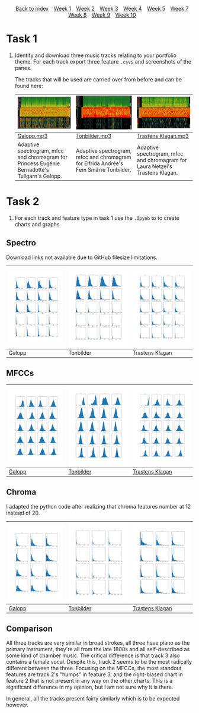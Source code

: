 <head>
    <title>Week 9 | MCA</title>
</head>
<div>
    <style>
        .menu {
        list-style-type: none; 
        text-align: center;
    }
    .menu li {
        display: inline-block;
        margin-right: 10px;
    }
    </style>
    <ul class="menu">
    <li><a href="../README.md">Back to index</a></li>
    <li><a href="week1.html">Week 1</a></li>
    <li><a href="week2.html">Week 2</a></li>
    <li><a href="week3.html">Week 3</a></li>
    <li><a href="week3.html">Week 4</a></li>
    <li><a href="week5.html">Week 5</a></li>
    <li><a href="week7.html">Week 7</a></li>
    <li><a href="week8.html">Week 8</a></li>
    <li><a href="week9.html">Week 9</a></li>
    <li><a href="week10.html">Week 10</a></li>
</ul>
</div>

# Task 1
1. Identify and download three music tracks relating to your portfolio theme. For each track export three feature `.csv`s and screenshots of the panes. 

    The tracks that will be used are carried over from before and can be found here:

    | ![Sonic Visualiser Galopp three panes](/static/img/galopp_week9.png) | ![Sonic Visualiser tonbilder three panes](/static/img/tonbilder_week9.png) | ![Sonic Visualiser trastens klagan three panes](/static/img/trasten_week9.png) |
    |---|---|---|
    | [Galopp.mp3](/static/audio/gallopp.mp3) |   [Tonbilder.mp3](/static/audio/tonbilder.mp3) | [Trastens Klagan.mp3](/static/audio/trastens_klagan.mp3) |
    | Adaptive spectrogram, mfcc and chromagram for Princess Eugénie Bernadotte's Tullgarn's Galopp. | Adaptive spectrogram, mfcc and chromagram for Elfrida Andrée's Fem Smärre Tonbilder. | Adaptive spectrogram, mfcc and chromagram for Laura Netzel's Trastens Klagan. |

# Task 2

1. For each track and feature type in task 1 use the `.Ipynb` to to create charts and graphs 

## Spectro
Download links not available due to GitHub filesize limitations.

| ![analysis of galopp](/static/img/spec_galopp_analysis.png) | ![analysis of tonbilder](/static/img/spec_tonbilder_analysis.png) | ![analysis of trastens klagan](/static/img/spec_trasten_analysis.png) |
|---|---|---|
| Galopp | Tonbilder | Trastens Klagan |

## MFCCs

| ![analysis of galopp](/static/img/galopp_analysis.png) | ![analysis of tonbilder](/static/img/tonbilder_analysis.png) | ![analysis of trastens klagan](/static/img/trasten_analysis.png) |
|---|---|---|
| [Galopp](/data/week_9/galopp_mfcc.csv) | [Tonbilder](/data/week_9/tonbilder_mfcc.csv)  | [Trastens Klagan](/data/week_9/trasten_mfcc.csv)  |
    
## Chroma
I adapted the python code after realizing that chroma features number at 12 instead of 20. 

| ![analysis of galopp](/static/img/chro_galopp_analysis.png) | ![analysis of tonbilder](/static/img/chro_tonbilder_analysis.png) | ![analysis of trastens klagan](/static/img/chro_trasten_analysis.png) |
|---|---|---|
| [Galopp](/data/week_9/galopp_chroma.csv) | [Tonbilder](/data/week_9/tonbilder_chroma.csv)  | [Trastens Klagan](/data/week_9/trasten_chroma.csv)  |

## Comparison

All three tracks are very similar in broad strokes, all three have piano as the primary instrument, they're all from the late 1800s and all self-described as some kind of chamber music. The critical difference is that track 3 also contains a female vocal. Despite this, track 2 seems to be the most radically different between the three. Focusing on the MFCCs, the most standout features are track 2's "humps" in feature 3, and the right-biased chart in feature 2 that is not present in any way on the other charts. This is a significant difference in my opinion, but I am not sure why it is there.

In general, all the tracks present fairly similarly which is to be expected however. 